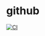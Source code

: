 # github
[![CI](https://github.com/AquaKitten/github/actions/workflows/ci.yml/badge.svg)](https://github.com/AquaKitten/github/actions/workflows/ci.yml)
